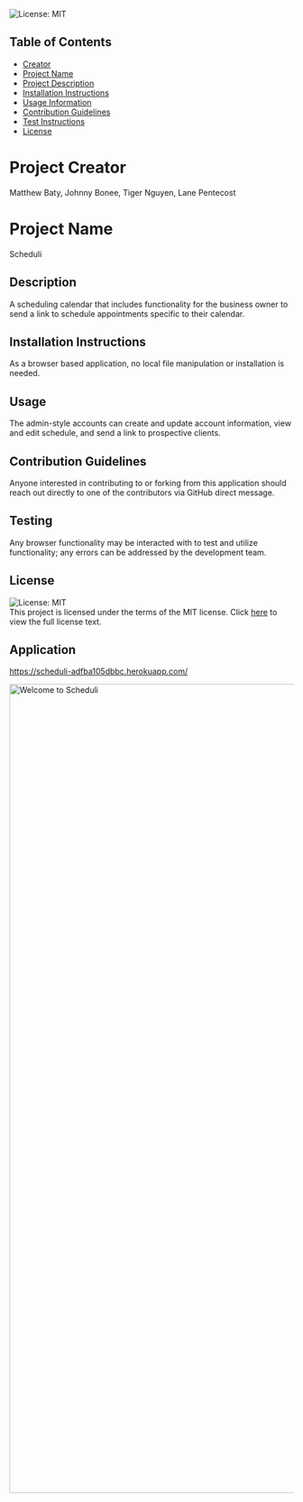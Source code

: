  <img alt="License: MIT" src="https://img.shields.io/badge/License-MIT-yellow.svg"/><br/>
  ## Table of Contents
  * [Creator](#authorName)
  * [Project Name](#projectName)
  * [Project Description](#projectDescription)
  * [Installation Instructions](#projectInstallation)
  * [Usage Information](#projectUsage)
  * [Contribution Guidelines](#projectContribution)
  * [Test Instructions](#projectTesting)
  * [License](#projectLicense)

  # Project Creator
  Matthew Baty, Johnny Bonee, Tiger Nguyen, Lane Pentecost

  # Project Name
  Scheduli

  ## Description
  A scheduling calendar that includes functionality for the business owner to send a link to schedule appointments specific to their calendar.

  ## Installation Instructions
  As a browser based application, no local file manipulation or installation is needed.

  ## Usage
  The admin-style accounts can create and update account information, view and edit schedule, and send a link to prospective clients.

  ## Contribution Guidelines
  Anyone interested in contributing to or forking from this application should reach out directly to one of the contributors via GitHub direct message.

  ## Testing
  Any browser functionality may be interacted with to test and utilize functionality; any errors can be addressed by the development team.

  ## License
  <img alt="License: MIT" src="https://img.shields.io/badge/License-MIT-yellow.svg"></br>
  This project is licensed under the terms of the MIT license. Click <a href="https://opensource.org/licenses/MIT">here</a> to view the full license text.

  ## Application 
  https://scheduli-adfba105dbbc.herokuapp.com/

  <img width="1435" alt="Welcome to Scheduli " src="https://github.com/JohnnyB90/Scheduli/assets/122696885/291b5158-faf4-4304-a841-7ba4a26806ab">
